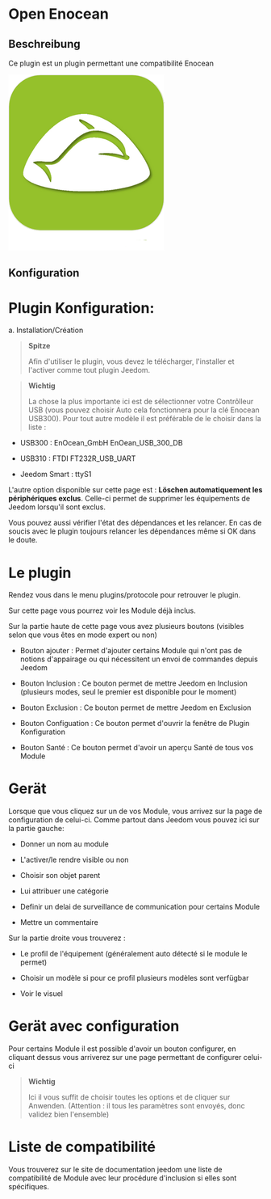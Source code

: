 Open Enocean 
============

Beschreibung 
-----------

Ce plugin est un plugin permettant une compatibilité Enocean

![openenocean icon](./images/openenocean_icon.png)

Konfiguration 
-------------

Plugin Konfiguration: 
========================

a.  Installation/Création

> **Spitze**
>
> Afin d'utiliser le plugin, vous devez le télécharger, l'installer et
> l'activer comme tout plugin Jeedom.

> **Wichtig**
>
> La chose la plus importante ici est de sélectionner votre Contrôlleur
> USB (vous pouvez choisir Auto cela fonctionnera pour la clé Enocean
> USB300). Pour tout autre modèle il est préférable de le choisir dans
> la liste :

-   USB300 : EnOcean\_GmbH EnOean\_USB\_300\_DB

-   USB310 : FTDI FT232R\_USB\_UART

-   Jeedom Smart : ttyS1

L'autre option disponible sur cette page est : **Löschen
automatiquement les périphériques exclus**. Celle-ci permet de supprimer
les équipements de Jeedom lorsqu'il sont exclus.

Vous pouvez aussi vérifier l'état des dépendances et les relancer. En
cas de soucis avec le plugin toujours relancer les dépendances même si
OK dans le doute.

Le plugin 
=========

Rendez vous dans le menu plugins/protocole pour retrouver le plugin.

Sur cette page vous pourrez voir les Module déjà inclus.

Sur la partie haute de cette page vous avez plusieurs boutons (visibles
selon que vous êtes en mode expert ou non)

-   Bouton ajouter : Permet d'ajouter certains Module qui n'ont pas de
    notions d'appairage ou qui nécessitent un envoi de commandes depuis
    Jeedom

-   Bouton Inclusion : Ce bouton permet de mettre Jeedom en Inclusion
    (plusieurs modes, seul le premier est disponible pour le moment)

-   Bouton Exclusion : Ce bouton permet de mettre Jeedom en Exclusion

-   Bouton Configuation : Ce bouton permet d'ouvrir la fenêtre de
    Plugin Konfiguration

-   Bouton Santé : Ce bouton permet d'avoir un aperçu Santé de tous vos
    Module

Gerät 
==========

Lorsque que vous cliquez sur un de vos Module, vous arrivez sur la page
de configuration de celui-ci. Comme partout dans Jeedom vous pouvez ici
sur la partie gauche:

-   Donner un nom au module

-   L'activer/le rendre visible ou non

-   Choisir son objet parent

-   Lui attribuer une catégorie

-   Definir un delai de surveillance de communication pour certains
    Module

-   Mettre un commentaire

Sur la partie droite vous trouverez :

-   Le profil de l'équipement (généralement auto détecté si le module
    le permet)

-   Choisir un modèle si pour ce profil plusieurs modèles sont
    verfügbar

-   Voir le visuel

Gerät avec configuration 
=============================

Pour certains Module il est possible d'avoir un bouton configurer, en
cliquant dessus vous arriverez sur une page permettant de configurer
celui-ci

> **Wichtig**
>
> Ici il vous suffit de choisir toutes les options et de cliquer sur
> Anwenden. (Attention : il tous les paramètres sont envoyés, donc
> validez bien l'ensemble)

Liste de compatibilité 
======================

Vous trouverez sur le site de documentation jeedom une liste de
compatibilité de Module avec leur procédure d'inclusion si elles sont
spécifiques.
